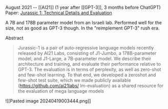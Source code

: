 August 2021 -- [[AI21]] (1 year after [[GPT-3]], 3 months before ChatGPT)
Paper: [Jurassic 1: Technical Details and Evaluation](https://uploads-ssl.webflow.com/60fd4503684b466578c0d307/61138924626a6981ee09caf6_jurassic_tech_paper.pdf)

A 7B and 178B parameter model from an Israeli lab.
Performed well for the size, not as good as GPT-3 though. In the "reimplement GPT-3" rush era.

Abstract
> Jurassic-1 is a pair of auto-regressive language models recently released by AI21 Labs, consisting of J1-Jumbo, a 178B-parameter model, and J1-Large, a 7B-parameter model. We describe their architecture and training, and evaluate their performance relative to GPT-3. The evaluation is in terms of perplexity, as well as zero-shot and few-shot learning. To that end, we developed a zeroshot and few-shot test suite, which we made publicly available (https://github.com/ai21labs/ lm-evaluation) as a shared resource for the evaluation of mega language models

![[Pasted image 20240419003444.png]]